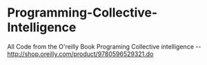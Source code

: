 # Programming-Collective-Intelligence
All Code from the O'reilly Book Programing Collective intelligence -- http://shop.oreilly.com/product/9780596529321.do
